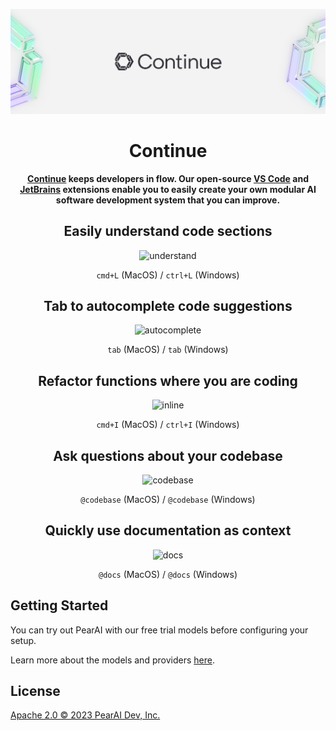 ![readme](media/readme.png)

<h1 align="center">Continue</h1>

<div align="center">

**[Continue](https://trypear.ai) keeps developers in flow. Our open-source [VS Code](https://marketplace.visualstudio.com/items?itemName=Continue.continue) and [JetBrains](https://plugins.jetbrains.com/plugin/22707-continue-extension) extensions enable you to easily create your own modular AI software development system that you can improve.**

</div>

<div align="center">

## Easily understand code sections

![understand](docs/static/img/understand.gif)

`cmd+L` (MacOS) / `ctrl+L` (Windows)

## Tab to autocomplete code suggestions

![autocomplete](docs/static/img/autocomplete.gif)

`tab` (MacOS) / `tab` (Windows)

## Refactor functions where you are coding

![inline](docs/static/img/inline.gif)

`cmd+I` (MacOS) / `ctrl+I` (Windows)

## Ask questions about your codebase

![codebase](docs/static/img/codebase.gif)

`@codebase` (MacOS) / `@codebase` (Windows)

## Quickly use documentation as context

![docs](docs/static/img/docs.gif)

`@docs` (MacOS) / `@docs` (Windows)

</div>

## Getting Started

You can try out PearAI with our free trial models before configuring your setup.

Learn more about the models and providers [here](https://trypear.ai/docs/setup/overview).

## License

[Apache 2.0 © 2023 PearAI Dev, Inc.](./LICENSE)
